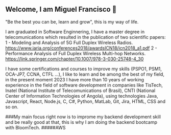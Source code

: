 ## Welcome, I am Miguel Francisco 👋
"Be the best you can be, learn and grow", this is my way of life.

I am graduated in Software Enginnering, I have a master degree in telecomunications which resulted in the publication of two scientific papers:
1 - Modeling and Analysis of 5G Full Duplex Wireless Radios. https://www.iaria.org/conferences2018/awardsICN18/icn2018_a1.pdf
2 - Performance Analysis of Full Duplex Wireless Multi-hop Networks. https://link.springer.com/chapter/10.1007/978-3-030-25748-4_30

I have some certifications and courses to improve my skills (PSPO1, PSM1, OCA-JP7, CCNA, CTFL ...), I like to learn and be among the best of my field, in the present moment 2023 I have more than 10 years of working experience in the field of software development in companies like TisTech, Inatel (National Institute of Telecomunications of Brasil), CNTI (National Center of Information Technologies of Angola), using technologies Java, Javascript, React, Node.js, C, C#, Python, MatLab, Git, Jira, HTML, CSS and so on.

###My main focus right now is to improme my backend development skill and be really good at that, this is why I am doing the backend bootcamp with BloomTech.
#####AWS
<!--
**miguelsaf/miguelsaf** is a ✨ _special_ ✨ repository because its `README.md` (this file) appears on your GitHub profile.

Here are some ideas to get you started:

- 🔭 I’m currently working on ...
- 🌱 I’m currently learning ...
- 👯 I’m looking to collaborate on ...
- 🤔 I’m looking for help with ...
- 💬 Ask me about ...
- 📫 How to reach me: ...
- 😄 Pronouns: ...
- ⚡ Fun fact: ...
-->
